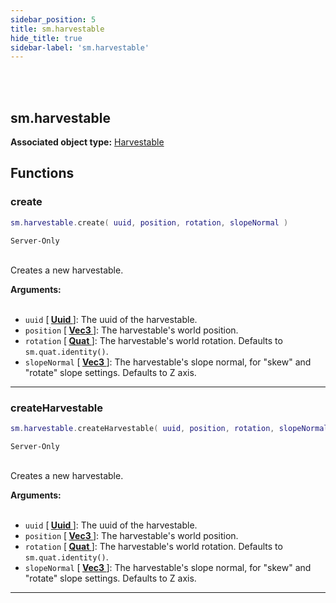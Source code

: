 ```yaml
---
sidebar_position: 5
title: sm.harvestable
hide_title: true
sidebar-label: 'sm.harvestable'
---
```


<br></br>

## sm.harvestable

**Associated object type:** [Harvestable](/docs/Terrain-Script-Environment/Userdata/Harvestable)

## Functions

### create

```lua
sm.harvestable.create( uuid, position, rotation, slopeNormal )
```
<code>Server-Only</code> <br></br>

Creates a new harvestable.

<strong>Arguments:</strong> <br></br>

- <code>uuid</code> [<strong> <a href="/docs/Terrain-Script-Environment/Userdata/Uuid"> Uuid </a> </strong>]: The uuid of the harvestable.
- <code>position</code> [<strong> <a href="/docs/Terrain-Script-Environment/Userdata/Vec3"> Vec3 </a> </strong>]: The harvestable's world position.
- <code>rotation</code> [<strong> <a href="/docs/Terrain-Script-Environment/Userdata/Quat"> Quat </a> </strong>]: The harvestable's world rotation. Defaults to <code>sm.quat.identity()</code>.
- <code>slopeNormal</code> [<strong> <a href="/docs/Terrain-Script-Environment/Userdata/Vec3"> Vec3 </a> </strong>]: The harvestable's slope normal, for "skew" and "rotate" slope settings. Defaults to Z axis.

---

### createHarvestable

```lua
sm.harvestable.createHarvestable( uuid, position, rotation, slopeNormal )
```
<code>Server-Only</code> <br></br>

Creates a new harvestable.

<strong>Arguments:</strong> <br></br>

- <code>uuid</code> [<strong> <a href="/docs/Terrain-Script-Environment/Userdata/Uuid"> Uuid </a> </strong>]: The uuid of the harvestable.
- <code>position</code> [<strong> <a href="/docs/Terrain-Script-Environment/Userdata/Vec3"> Vec3 </a> </strong>]: The harvestable's world position.
- <code>rotation</code> [<strong> <a href="/docs/Terrain-Script-Environment/Userdata/Quat"> Quat </a> </strong>]: The harvestable's world rotation. Defaults to <code>sm.quat.identity()</code>.
- <code>slopeNormal</code> [<strong> <a href="/docs/Terrain-Script-Environment/Userdata/Vec3"> Vec3 </a> </strong>]: The harvestable's slope normal, for "skew" and "rotate" slope settings. Defaults to Z axis.

---